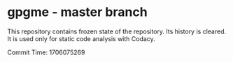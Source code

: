 # gpgme - master branch

This repository contains frozen state of the repository.
Its history is cleared. It is used only for static code
analysis with Codacy.

Commit Time: 1706075269